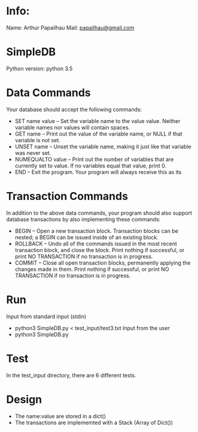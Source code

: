 # Info:
Name: Arthur Papailhau
Mail: papailhau@gmail.com

# SimpleDB
Python version: python 3.5
# Data Commands

Your database should accept the following commands:

- SET name value – Set the variable name to the value value. Neither variable names nor values will contain spaces.
- GET name – Print out the value of the variable name, or NULL if that variable is not set.
- UNSET name – Unset the variable name, making it just like that variable was never set.
- NUMEQUALTO value – Print out the number of variables that are currently set to value. If no variables equal that value, print 0.
- END – Exit the program. Your program will always receive this as its 

# Transaction Commands

In addition to the above data commands, your program should also support database transactions by also implementing these commands:
- BEGIN – Open a new transaction block. Transaction blocks can be nested; a BEGIN can be issued inside of an existing block.
- ROLLBACK – Undo all of the commands issued in the most recent transaction block, and close the block. Print nothing if successful, or print NO TRANSACTION if no transaction is in progress.
- COMMIT – Close all open transaction blocks, permanently applying the changes made in them. Print nothing if successful, or print NO TRANSACTION if no transaction is in progress.

# Run

Input from standard input (stdin)
- python3 SimpleDB.py < test_input/test3.txt
Input from the user
- python3 SimpleDB.py

# Test

In the test_input directory, there are 6 different tests.

# Design

- The name:value are stored in a dict()
- The transactions are implememted with a Stack (Array of Dict())
